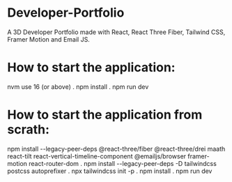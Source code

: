 # Developer-Portfolio
A 3D Developer Portfolio made with React, React Three Fiber, Tailwind CSS, Framer Motion and Email JS.


# How to start the application:
nvm use 16 (or above)
.
npm install
.
npm run dev


# How to start the application from scrath:
npm install --legacy-peer-deps @react-three/fiber @react-three/drei maath react-tilt react-vertical-timeline-component @emailjs/browser framer-motion react-router-dom
.
npm install --legacy-peer-deps -D tailwindcss postcss autoprefixer
.
npx tailwindcss init -p
.
npm install
.
npm run dev